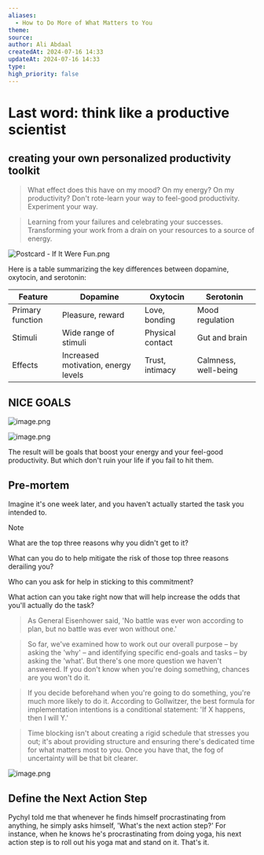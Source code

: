 ```yaml
---
aliases:
  - How to Do More of What Matters to You
theme:
source:
author: Ali Abdaal
createdAt: 2024-07-16 14:33
updateAt: 2024-07-16 14:33
type:
high_priority: false
---
```

# Last word: think like a productive scientist

## creating your own personalized productivity toolkit
>
> What effect does this have on my mood? On my energy? On my productivity? 
> Don't rote-learn your way to feel-good productivity. 
> Experiment your way.

> Learning from your failures and celebrating your successes.
> Transforming your work from a drain on your resources to a source of energy.

![Postcard - If It Were Fun.png](https://cdn.jsdelivr.net/gh/duanbiao2000/BlogGallery@main/picture/Postcard%20-%20If%20It%20Were%20Fun.png)

Here is a table summarizing the key differences between dopamine, oxytocin, and serotonin:

|Feature|Dopamine|Oxytocin|Serotonin|
|---|---|---|---|
|Primary function|Pleasure, reward|Love, bonding|Mood regulation|
|Stimuli|Wide range of stimuli|Physical contact|Gut and brain|
|Effects|Increased motivation, energy levels|Trust, intimacy|Calmness, well-being|

## NICE GOALS

![image.png](https://cdn.jsdelivr.net/gh/duanbiao2000/BlogGallery@main/picture/20240716175127.png)

![image.png](https://cdn.jsdelivr.net/gh/duanbiao2000/BlogGallery@main/picture/20240716175336.png)

The result will be goals that boost your energy and your feel-good productivity. But which don't ruin your life if you fail to hit them.

## Pre-mortem

Imagine it's one week later, and you haven't actually started the task you intended to.

> [!NOTE]
> What are the top three reasons why you didn't get to it?
>
> What can you do to help mitigate the risk of those top three reasons derailing you?
>
> Who can you ask for help in sticking to this commitment?
>
> What action can you take right now that will help increase the odds that you'll actually do the task?

> As General Eisenhower said, 'No battle was ever won according to plan, but no battle was ever won without one.'

> So far, we've examined how to work out our overall purpose – by asking the 'why' – and identifying specific end-goals and tasks – by asking the 'what'. But there's one more question we haven't answered. If you don't know when you're doing something, chances are you won't do it.

> If you decide beforehand when you're going to do something, you're much more likely to do it. According to Gollwitzer, the best formula for implementation intentions is a conditional statement: 'If X happens, then I will Y.'

> Time blocking isn't about creating a rigid schedule that stresses you out; it's about providing structure and ensuring there's dedicated time for what matters most to you. Once you have that, the fog of uncertainty will be that bit clearer.

![image.png](https://cdn.jsdelivr.net/gh/duanbiao2000/BlogGallery@main/picture/20240716180313.png)

## Define the Next Action Step

Pychyl told me that whenever he finds himself procrastinating from anything, he simply asks himself, 'What's the next action step?' For instance, when he knows he's procrastinating from doing yoga, his next action step is to roll out his yoga mat and stand on it. That's it.
